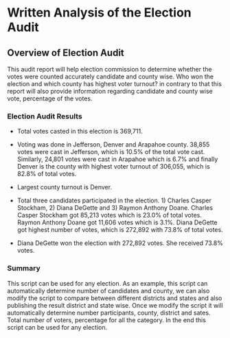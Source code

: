 # Written Analysis of the Election Audit

## Overview of Election Audit

This audit report will help election commission to determine whether the votes were counted accurately candidate and county wise. Who won the election and which county has highest voter turnout? in contrary to that this report will also provide information regarding candidate and county wise vote, percentage of the votes.    

### Election Audit Results

*	Total votes casted in this election is 369,711.

*	Voting was done in Jefferson, Denver and Arapahoe county. 38,855 votes were cast in Jefferson, which is 10.5% of the total vote cast. Similarly, 24,801 votes were cast   in Arapahoe which is 6.7% and finally Denver is the county with highest voter turnout of 306,055, which is 82.8% of total votes.

* Largest county turnout is Denver.

*	Total three candidates participated in the election. 1) Charles Casper Stockham, 2) Diana DeGette and 3) Raymon Anthony Doane. Charles Casper Stockham got 85,213 votes   which   is 23.0% of total votes. Raymon Anthony Doane got 11,606 votes which is 3.1%. Diana DeGette got highest number of votes, which is 272,892 with 73.8% of total     votes. 

*	Diana DeGette won the election with 272,892 votes. She received 73.8% votes.     

### Summary

This script can be used for any election. As an example, this script can automatically determine number of candidates and county, we can also modify the script to compare between different districts and states and also publishing the result district and state wise. 
Once we modify the script it will automatically determine number participants, county, district and sates. Total number of voters, percentage for all the category. In the end this script can be used for any election.             
